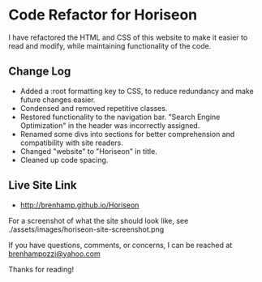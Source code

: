 # Code Refactor for Horiseon

I have refactored the HTML and CSS of this website to make it easier to read and modify, while maintaining functionality of the code.

## Change Log

* Added a :root formatting key to CSS, to reduce redundancy and make future changes easier.
* Condensed and removed repetitive classes.
* Restored functionality to the navigation bar. "Search Engine Optimization" in the header was incorrectly assigned.
* Renamed some divs into sections for better comprehension and compatibility with site readers.
* Changed "website" to "Horiseon" in title.
* Cleaned up code spacing.

## Live Site Link
 
 * http://brenhamp.github.io/Horiseon

For a screenshot of what the site should look like, see ./assets/images/horiseon-site-screenshot.png

If you have questions, comments, or concerns, I can be reached at brenhampozzi@yahoo.com

Thanks for reading!